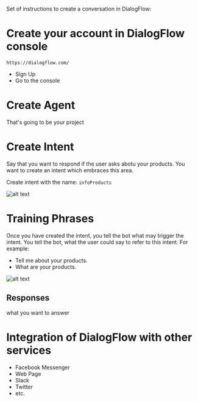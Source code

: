 Set of instructions to create a conversation in DialogFlow:

# Create your account in DialogFlow console

```
https://dialogflow.com/
```

- Sign Up
- Go to the console

# Create Agent

That's going to be your project

# Create Intent

Say that you want to respond if the user asks abotu your products. You want to create an intent which embraces this area.

Create intent with the name: `infoProducts`

![alt text](https://res.cloudinary.com/montolio/image/upload/v1525623525/Screen_Shot_2018-05-06_at_6.18.12_PM_d3xg9i.png)

# Training Phrases

Once you have created the intent, you tell the bot what may trigger the intent. You tell the bot, what the user could say to refer to this intent. For example:

- Tell me about your products.
- What are your products.

![alt text](https://res.cloudinary.com/montolio/image/upload/c_scale,w_648/v1525623705/Screen_Shot_2018-05-06_at_6.21.24_PM_qrhxfc.png)

## Responses

what you want to answer

# Integration of DialogFlow with other services

- Facebook Messenger
- Web Page
- Slack
- Twitter
- etc.

# 